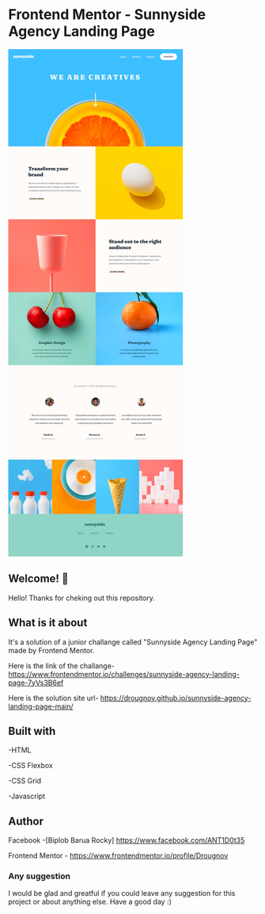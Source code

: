 # Frontend Mentor - Sunnyside Agency Landing Page

![Design preview for sunnyside agency landing page](./design/desktop-design.jpg)

## Welcome! 👋

Hello! Thanks for cheking out this repository.

## What is it about

It's a solution of a junior challange called "Sunnyside Agency Landing Page" made by Frontend Mentor.

Here is the link of the challange-
https://www.frontendmentor.io/challenges/sunnyside-agency-landing-page-7yVs3B6ef

Here is the solution site url-
https://drougnov.github.io/sunnyside-agency-landing-page-main/

## Built with

-HTML

-CSS Flexbox

-CSS Grid

-Javascript

## Author

Facebook -[Biplob Barua Rocky] https://www.facebook.com/ANT1D0t35

Frontend Mentor - https://www.frontendmentor.io/profile/Drougnov

### Any suggestion

I would be glad and greatful if you could leave any suggestion for this project or about anything else. Have a good day :)
